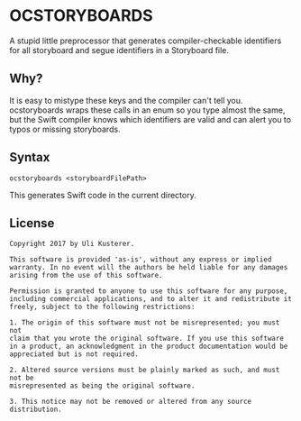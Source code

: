# OCSTORYBOARDS

A stupid little preprocessor that generates compiler-checkable identifiers
for all storyboard and segue identifiers in a Storyboard file.

## Why?

It is easy to mistype these keys and the compiler can't tell you. ocstoryboards
wraps these calls in an enum so you type almost the same, but the Swift compiler
knows which identifiers are valid and can alert you to typos or missing storyboards.

## Syntax

	ocstoryboards <storyboardFilePath>

This generates Swift code in the current directory.

## License

	Copyright 2017 by Uli Kusterer.
	
	This software is provided 'as-is', without any express or implied
	warranty. In no event will the authors be held liable for any damages
	arising from the use of this software.
	
	Permission is granted to anyone to use this software for any purpose,
	including commercial applications, and to alter it and redistribute it
	freely, subject to the following restrictions:
	
	1. The origin of this software must not be misrepresented; you must not
	claim that you wrote the original software. If you use this software
	in a product, an acknowledgment in the product documentation would be
	appreciated but is not required.
	
	2. Altered source versions must be plainly marked as such, and must not be
	misrepresented as being the original software.
	
	3. This notice may not be removed or altered from any source
	distribution.
